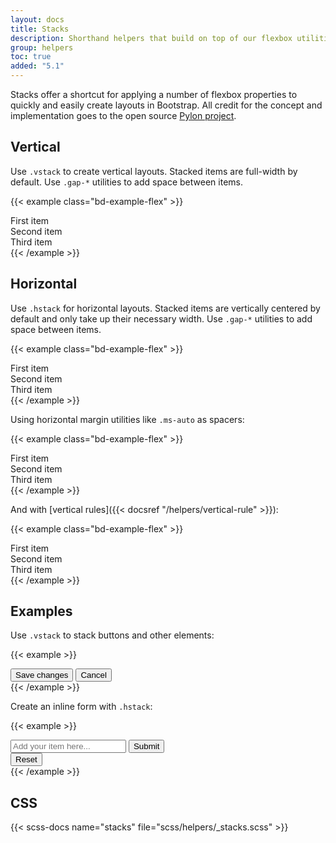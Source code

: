 ```yaml
---
layout: docs
title: Stacks
description: Shorthand helpers that build on top of our flexbox utilities to make component layout faster and easier than ever.
group: helpers
toc: true
added: "5.1"
---
```


Stacks offer a shortcut for applying a number of flexbox properties to quickly and easily create layouts in Bootstrap. All credit for the concept and implementation goes to the open source [Pylon project](https://almonk.github.io/pylon/).

## Vertical

Use `.vstack` to create vertical layouts. Stacked items are full-width by default. Use `.gap-*` utilities to add space between items.

{{< example class="bd-example-flex" >}}
<div class="vstack gap-3">
  <div class="p-2">First item</div>
  <div class="p-2">Second item</div>
  <div class="p-2">Third item</div>
</div>
{{< /example >}}

## Horizontal

Use `.hstack` for horizontal layouts. Stacked items are vertically centered by default and only take up their necessary width. Use `.gap-*` utilities to add space between items.

{{< example class="bd-example-flex" >}}
<div class="hstack gap-3">
  <div class="p-2">First item</div>
  <div class="p-2">Second item</div>
  <div class="p-2">Third item</div>
</div>
{{< /example >}}

Using horizontal margin utilities like `.ms-auto` as spacers:

{{< example class="bd-example-flex" >}}
<div class="hstack gap-3">
  <div class="p-2">First item</div>
  <div class="p-2 ms-auto">Second item</div>
  <div class="p-2">Third item</div>
</div>
{{< /example >}}

And with [vertical rules]({{< docsref "/helpers/vertical-rule" >}}):

{{< example class="bd-example-flex" >}}
<div class="hstack gap-3">
  <div class="p-2">First item</div>
  <div class="p-2 ms-auto">Second item</div>
  <div class="vr"></div>
  <div class="p-2">Third item</div>
</div>
{{< /example >}}

## Examples

Use `.vstack` to stack buttons and other elements:

{{< example >}}
<div class="vstack gap-2 col-md-5 mx-auto">
  <button type="button" class="btn btn-secondary">Save changes</button>
  <button type="button" class="btn btn-outline-secondary">Cancel</button>
</div>
{{< /example >}}

Create an inline form with `.hstack`:

{{< example >}}
<div class="hstack gap-3">
  <input class="form-control me-auto" type="text" placeholder="Add your item here..." aria-label="Add your item here...">
  <button type="button" class="btn btn-secondary">Submit</button>
  <div class="vr"></div>
  <button type="button" class="btn btn-outline-danger">Reset</button>
</div>
{{< /example >}}

## CSS

{{< scss-docs name="stacks" file="scss/helpers/_stacks.scss" >}}
